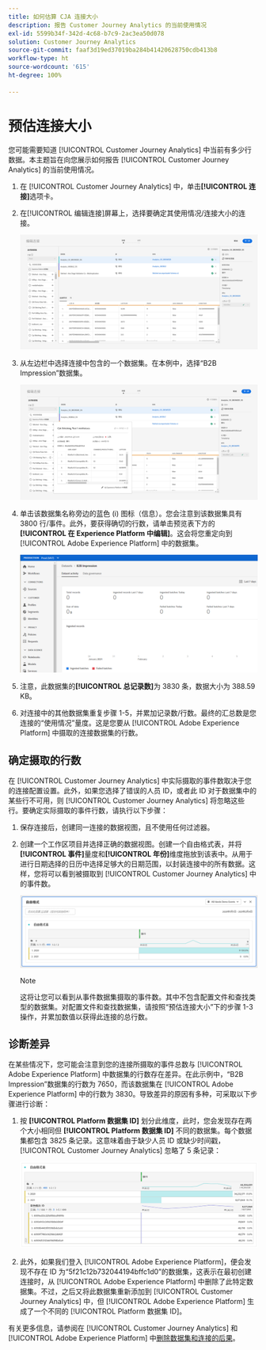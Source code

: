 ```yaml
---
title: 如何估算 CJA 连接大小
description: 报告 Customer Journey Analytics 的当前使用情况
exl-id: 5599b34f-342d-4c68-b7c9-2ac3ea50d078
solution: Customer Journey Analytics
source-git-commit: faaf3d19ed37019ba284b41420628750cdb413b8
workflow-type: ht
source-wordcount: '615'
ht-degree: 100%

---
```


# 预估连接大小

您可能需要知道 [!UICONTROL Customer Journey Analytics] 中当前有多少行数据。本主题旨在向您展示如何报告 [!UICONTROL Customer Journey Analytics] 的当前使用情况。

1. 在 [!UICONTROL Customer Journey Analytics] 中，单击&#x200B;**[!UICONTROL 连接]**&#x200B;选项卡。
1. 在[!UICONTROL 编辑连接]屏幕上，选择要确定其使用情况/连接大小的连接。

   ![编辑连接](assets/edit-connection.png)

1. 从左边栏中选择连接中包含的一个数据集。在本例中，选择“B2B Impression”数据集。

   ![数据集](assets/dataset.png)

1. 单击该数据集名称旁边的蓝色 (i) 图标（信息）。您会注意到该数据集具有 3800 行/事件。此外，要获得确切的行数，请单击预览表下方的&#x200B;**[!UICONTROL 在 Experience Platform 中编辑]**。这会将您重定向到 [!UICONTROL Adobe Experience Platform] 中的数据集。

   ![AEP 数据集信息](assets/data-size.png)

1. 注意，此数据集的&#x200B;**[!UICONTROL 总记录数]**&#x200B;为 3830 条，数据大小为 388.59 KB。

1. 对连接中的其他数据集重复步骤 1-5，并累加记录数/行数。最终的汇总数是您连接的“使用情况”量度。这是您要从 [!UICONTROL Adobe Experience Platform] 中摄取的连接数据集的行数。

## 确定摄取的行数

在 [!UICONTROL Customer Journey Analytics] 中实际摄取的事件数取决于您的连接配置设置。此外，如果您选择了错误的人员 ID，或者此 ID 对于数据集中的某些行不可用，则 [!UICONTROL Customer Journey Analytics] 将忽略这些行。要确定实际摄取的事件行数，请执行以下步骤：

1. 保存连接后，创建同一连接的数据视图，且不使用任何过滤器。
1. 创建一个工作区项目并选择正确的数据视图。创建一个自由格式表，并将&#x200B;**[!UICONTROL 事件]**&#x200B;量度和&#x200B;**[!UICONTROL 年份]**&#x200B;维度拖放到该表中。从用于进行日期选择的日历中选择足够大的日期范围，以封装连接中的所有数据。这样，您将可以看到被摄取到 [!UICONTROL Customer Journey Analytics] 中的事件数。

   ![工作区项目](assets/event-number.png)

   >[!NOTE]
   >
   >这将让您可以看到从事件数据集摄取的事件数。其中不包含配置文件和查找类型的数据集。对配置文件和查找数据集，请按照“预估连接大小”下的步骤 1-3 操作，并累加数值以获得此连接的总行数。

## 诊断差异

在某些情况下，您可能会注意到您的连接所摄取的事件总数与 [!UICONTROL Adobe Experience Platform] 中数据集的行数存在差异。在此示例中，“B2B Impression”数据集的行数为 7650，而该数据集在 [!UICONTROL Adobe Experience Platform] 中的行数为 3830。导致差异的原因有多种，可采取以下步骤进行诊断：

1. 按 **[!UICONTROL Platform 数据集 ID]** 划分此维度，此时，您会发现存在两个大小相同但 **[!UICONTROL Platform 数据集 ID]** 不同的数据集。每个数据集都包含 3825 条记录。这意味着由于缺少人员 ID 或缺少时间戳，[!UICONTROL Customer Journey Analytics] 忽略了 5 条记录：

   ![划分](assets/data-size2.png)

1. 此外，如果我们登入 [!UICONTROL Adobe Experience Platform]，便会发现不存在 ID 为“5f21c12b732044194bffc1d0”的数据集，这表示在最初创建连接时，从 [!UICONTROL Adobe Experience Platform] 中删除了此特定数据集。不过，之后又将此数据集重新添加到 [!UICONTROL Customer Journey Analytics] 中，但 [!UICONTROL Adobe Experience Platform] 生成了一个不同的 [!UICONTROL Platform 数据集 ID]。

有关更多信息，请参阅在 [!UICONTROL Customer Journey Analytics] 和 [!UICONTROL Adobe Experience Platform] 中[删除数据集和连接的后果](https://experienceleague.adobe.com/docs/analytics-platform/using/cja-overview/cja-faq.html?lang=zh-Hans#implications-of-deleting-data-components)。
